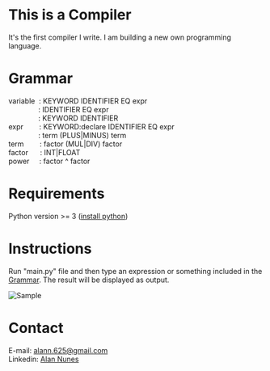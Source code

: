 # This is a Compiler
It's the first compiler I write. I am building a new own programming language.

# Grammar
variable   : KEYWORD IDENTIFIER EQ expr\
               : IDENTIFIER EQ expr\
               : KEYWORD IDENTIFIER\
expr	       : KEYWORD:declare IDENTIFIER EQ expr\
               : term (PLUS|MINUS) term\
term        : factor (MUL|DIV) factor\
factor		    	: INT|FLOAT\
power	    : factor ^ factor

# Requirements
Python version >= 3 ([install python](https://www.python.org/downloads))

# Instructions
Run "main.py" file and then type an expression or something included in the [Grammar](#grammar). The result will be displayed as output.

![Sample](https://i.imgur.com/OtAqG7y.png)


# Contact
E-mail: [alann.625@gmail.com](mailto:alann.625@gmail.com)\
Linkedin: [Alan Nunes](https://www.linkedin.com/in/alan-nunes-848374152)

